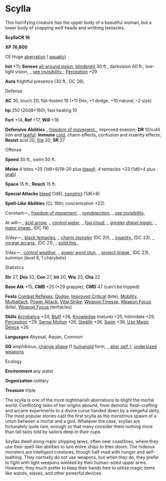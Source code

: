 # Scylla

This horrifying creature has the upper body of a beautiful woman, but a lower body of snapping wolf heads and writhing tentacles.

**ScyllaCR 16**

**XP 76,800**

CE Huge [aberration](monsters/creatureTypes.md#_aberration) ( [aquatic](monsters/creatureTypes.md#_aquatic-subtype))

**Init** +11; **Senses** [all-around vision](monsters/universalMonsterRules.md#_all-around-vision), [blindsight](monsters/universalMonsterRules.md#_blindsight) 30 ft., darkvision 60 ft., low-light vision, _ [see invisibility](additionalMonsters/../spells/seeInvisibility.md#_see-invisibility)_; [Perception](additionalMonsters/../skills/perception.md#_perception) +29

**Aura** frightful presence (30 ft., DC 26),

Defense

**AC** 30, touch 20, flat-footed 18 (+11 Dex, +1 dodge, +10 natural, –2 size)

**hp** 250 (20d8+160); fast healing 10

**Fort** +14, **Ref** +17, **Will** +18

**Defensive Abilities** _ [freedom of movement](additionalMonsters/../spells/freedomOfMovement.md#_freedom-of-movement)_, improved evasion; **DR** 10/cold iron and [lawful](monsters/creatureTypes.md#_lawful-subtype); **Immune** [cold](monsters/creatureTypes.md#_cold-subtype), charm effects, confusion and insanity effects; **Resist** acid 20, [fire](monsters/creatureTypes.md#_fire-subtype) 20; **SR** 27

Offense

**Speed** 30 ft., swim 50 ft.

**Melee** 4 bites +25 (1d8+8/19–20 plus [bleed](monsters/universalMonsterRules.md#_bleed)), 4 tentacles +23 (1d6+4 plus [grab](monsters/universalMonsterRules.md#_grab))

**Space** 15 ft.; **Reach** 15 ft.

**Special Attacks** [bleed](monsters/universalMonsterRules.md#_bleed) (1d6), [constrict](monsters/universalMonsterRules.md#_constrict) (1d6+8)

**Spell-Like Abilities** (CL 16th; concentration +22)

Constant—_ [freedom of movement](additionalMonsters/../spells/freedomOfMovement.md#_freedom-of-movement)_, _ [nondetection](additionalMonsters/../spells/nondetection.md#_nondetection)_, _ [see invisibility](additionalMonsters/../spells/seeInvisibility.md#_see-invisibility)_

At will—_ [acid arrow](additionalMonsters/../spells/acidArrow.md#_acid-arrow)_, _ [control water](additionalMonsters/../spells/controlWater.md#_control-water)_, _ [fog cloud](additionalMonsters/../spells/fogCloud.md)_, _ [greater dispel magic](additionalMonsters/../spells/dispelMagic.md#_dispel-magic-greater)_, _ [major image](additionalMonsters/../spells/majorImage.md#_major-image)_ (DC 19)

3/day—_ [black tentacles](additionalMonsters/../spells/blackTentacles.md#_black-tentacles)_, _ [charm monster](additionalMonsters/../spells/charmMonster.md#_charm-monster)_ (DC 20), _ [insanity](additionalMonsters/../spells/insanity.md#_insanity)_ (DC 23), _ [mirage arcana](additionalMonsters/../spells/mirageArcana.md#_mirage-arcana)_ (DC 21), _ [solid fog](additionalMonsters/../spells/solidFog.md#_solid-fog)_

1/day—_ [control weather](additionalMonsters/../spells/controlWeather.md#_control-weather)_, _ [power word stun](additionalMonsters/../spells/powerWordStun.md#_power-word-stun)_, _ [project image](additionalMonsters/../spells/projectImage.md#_project-image)_ (DC 23), summon (level 8, 1 charybdis)

Statistics

**Str** 27, **Dex** 32, **Con** 27, **Int** 20, **Wis** 23, **Cha** 22

**Base Atk** +15; **CMB** +25 (+29 grapple); **CMD** 47 (can't be tripped)

**Feats** [Combat Reflexes](additionalMonsters/../feats.md#_combat-reflexes), [Dodge](additionalMonsters/../feats.md#_dodge), [Improved Critical](additionalMonsters/../feats.md#_improved-critical) (bite), [Mobility](additionalMonsters/../feats.md#_mobility), [Multiattack](additionalMonsters/../monsters/monsterFeats.md#_multiattack), [Power Attack](additionalMonsters/../feats.md#_power-attack), [Vital Strike](additionalMonsters/../feats.md#_vital-strike), [Weapon Finesse](additionalMonsters/../feats.md#_weapon-finesse), [Weapon Focus](additionalMonsters/../feats.md#_weapon-focus) (bite), [Weapon Focus](additionalMonsters/../feats.md#_weapon-focus) (tentacles)

**Skills** [Acrobatics](additionalMonsters/../skills/acrobatics.md#_acrobatics) +34, [Bluff](additionalMonsters/../skills/bluff.md#_bluff) +26, [Knowledge](additionalMonsters/../skills/knowledge.md#_knowledge) (nature) +25, Intimidate +29, [Perception](additionalMonsters/../skills/perception.md#_perception) +29, [Sense Motive](additionalMonsters/../skills/senseMotive.md#_sense-motive) +26, [Stealth](additionalMonsters/../skills/stealth.md#_stealth) +26, [Swim](additionalMonsters/../skills/swim.md#_swim) +39, [Use Magic Device](additionalMonsters/../skills/useMagicDevice.md#_use-magic-device) +26

**Languages** Abyssal, Aquan, Common

**SQ** amphibious, [change shape](monsters/universalMonsterRules.md#_change-shape) (1 [humanoid](monsters/creatureTypes.md#_humanoid) form, _ [alter self](additionalMonsters/../spells/alterSelf.md#_alter-self)_), [undersized weapons](monsters/universalMonsterRules.md#_undersized-weapons)

Ecology

**Environment** any water

**Organization** solitary

**Treasure** triple

The scylla is one of the more nightmarish aberrations to blight the mortal world. Conflicting tales of her origins abound, from demonic flesh-crafting and arcane experiments to a divine curse handed down by a vengeful deity. The most popular stories cast the first scylla as the monstrous spawn of a union between a mortal and a god. Whatever the case, scyllas are fortunately quite rare, enough so that many consider them nothing more than tall tales told by sailors deep in their cups.

Scyllas dwell along major shipping lanes, often near coastlines, where they use their spell-like abilities to lure entire ships to their doom. The hideous monsters are intelligent creatures, though half-mad with hunger and self-loathing. They normally do not use weapons, but when they do, they prefer to fight with light weapons wielded by their human-sized upper arms. However, they much prefer to keep their hands free to utilize magic items like wands, staves, and other powerful devices.

